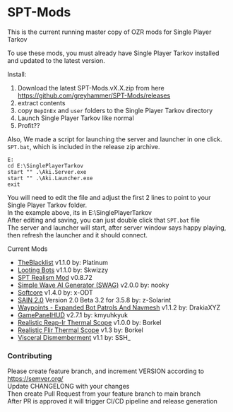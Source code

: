 # SPT-Mods


This is the current running master copy of OZR mods for Single Player Tarkov

To use these mods, you must already have Single Player Tarkov installed and updated to the latest version.

Install: 
1. Download the latest SPT-Mods.vX.X.zip from here https://github.com/greyhammer/SPT-Mods/releases
2. extract contents
3. copy `BepInEx` and `user` folders to the Single Player Tarkov directory
4. Launch Single Player Tarkov like normal
5. Profit?? 

Also, We made a script for launching the server and launcher in one click.
`SPT.bat`, which is included in the release zip archive.
```
E:
cd E:\SinglePlayerTarkov
start "" .\Aki.Server.exe
start "" .\Aki.Launcher.exe
exit
```
You will need to edit the file and adjust the first 2 lines to point to your Single Player Tarkov folder.  
In the example above, its in E:\SinglePlayerTarkov  
After editing and saving, you can just double click that `SPT.bat` file  
The server and launcher will start, after server window says happy playing, then refresh the launcher and it should connect.  

Current Mods
* [TheBlacklist](https://hub.sp-tarkov.com/files/file/1012-the-blacklist-flea-market-enhancements/?highlight=the%20blacklist) v1.1.0 by: Platinum 
* [Looting Bots](https://hub.sp-tarkov.com/files/file/1096-looting-bots/) v1.1.0 by: Skwizzy
* [SPT Realism Mod](https://hub.sp-tarkov.com/files/file/606-spt-realism-mod/) v0.8.72
* [Simple Wave AI Generator (SWAG)](https://hub.sp-tarkov.com/files/file/878-swag-simple-wave-ai-generator/#tab_dbb2762a38dd640140e33993c19f0e5cd129c780) v2.0.0 by: nooky
* [Softcore](https://hub.sp-tarkov.com/files/file/998-softcore/?highlight=softcore) v1.4.0 by: x-ODT
* [SAIN 2.0](https://hub.sp-tarkov.com/files/file/1062-sain-2-0-solarint-s-ai-modifications-full-ai-combat-system-replacement/) Version 2.0 Beta 3.2 for 3.5.8 by: z-Solarint
* [Waypoints - Expanded Bot Patrols And Navmesh](https://hub.sp-tarkov.com/files/file/1119-waypoints-expanded-bot-patrols-and-navmesh/) v1.1.2 by: DrakiaXYZ
* [GamePanelHUD](https://hub.sp-tarkov.com/files/file/652-game-panel-hud/) v2.7.1 by: kmyuhkyuk
* [Realistic Reap-Ir Thermal Scope](https://hub.sp-tarkov.com/files/file/1302-realistic-reap-ir-thermal-scope-60hz-640-320px/) v1.0.0 by: Borkel
* [Realistic Flir Thermal Scope](https://hub.sp-tarkov.com/files/file/1201-realistic-flir-thermal-scope-60hz-320-240px-and-range/) v1.3 by: Borkel
* [Visceral Dismemberment](https://hub.sp-tarkov.com/files/file/1092-visceral-dismemberment/#tab_9a55fd25c7cb92ce0fe6aa067b18169b3daa3f7c) v1.1 by: SSH_

### Contributing
Please create feature branch, and increment VERSION according to https://semver.org/  
Update CHANGELONG with your changes  
Then create Pull Request from your feature branch to main branch   
After PR is approved it will trigger CI/CD pipeline and release generation  
